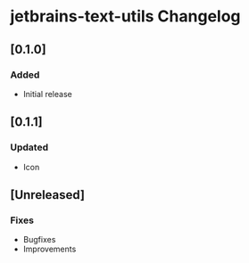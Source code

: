 <!-- Keep a Changelog guide -> https://keepachangelog.com -->

# jetbrains-text-utils Changelog

## [0.1.0]
### Added
- Initial release

## [0.1.1]
### Updated
- Icon

## [Unreleased]
### Fixes
- Bugfixes
- Improvements